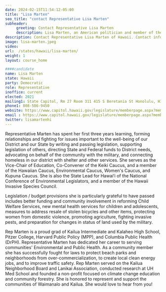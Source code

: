 ```yaml
---
date: 2024-02-15T11:54:12-05:00
title: "Lisa Marten"
seo_title: "contact Representative Lisa Marten"
subheader:
     greeting: Contact Representative Lisa Marten
     description: Lisa Marten, an American politician and member of the Democratic Party, has been serving as a member of the Hawaii House of Representatives, representing District 51, since assuming office on November 3, 2020.
description: Contact Representative Lisa Marten of Hawaii. Contact information for Lisa Marten includes email address, phone number, and mailing address.
image: lisa-marten.jpeg
video:
url:  /states/hawaii/lisa-marten/
weight: 1
layout: course_home

####candidate
name: Lisa Marten
state: Hawaii
party: Democratic
role: Representative
inoffice: current
elected: 2021
mailing1: State Capitol, Rm 27 Room 311 415 S Beretania St Honolulu, HI 96813
phone1: 808-586-9450
website: https://www.capitol.hawaii.gov/legislature/memberpage.aspx?member=87&year=2024/
email : https://www.capitol.hawaii.gov/legislature/memberpage.aspx?member=87&year=2024/
twitter: lisamartenhi
---
```


Representative Marten has spent her first three years learning, forming relationships and fighting for issues important to the well-being of our District and our State by writing and passing legislation, supporting legislation of others, directing State and Federal funds to District needs, advocating on behalf of the community with the military, and connecting homeless in our district with shelter and other services. She serves as the Vice-Chair of Education, Co-Convener of the Keiki Caucus, and a member of the Hawaiian Caucus, Environmental Caucus, Women's Caucus, and Kupuna Caucus. She is also the State Lead for Hawaiʻi of the National Conference of Environmental Legislators, and a member of the Hawaii Invasive Species Council.

Legislation / budget provisions she is particularly grateful to have passed includes better funding and community involvement in reforming Child Welfare Services, new mental health services for children and adolescents, measures to address resale of stolen bicycles and other items, protecting women from domestic violence, promoting agriculture, fighting invasive pests, and preparation for changes in status of land used by the military.

Rep Marten is a proud grad of Kailua Intermediate and Kalaheo High School, Pitzer College, Harvard Public Policy (MPP), and Columbia Public Health (DrPH). Representative Marten has dedicated her career to serving communities' Environmental and Public Health. As a community member she has successfully fought for laws to protect beach parks and neighborhoods from over-commercialization, to create local clean energy jobs, and to improve traffic safety. Rep Marten served on the Kailua Neighborhood Board and Lanikai Association, conducted research at UH Med School and founded a non-profit focused on climate change education and community forestry. She is honored to represent and support the communities of Waimanalo and Kailua. She would love to hear from you!
